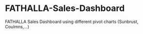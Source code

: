 # FATHALLA-Sales-Dashboard
FATHALLA Sales Dashboard using different pivot charts (Sunbrust, Coulmns,...)
